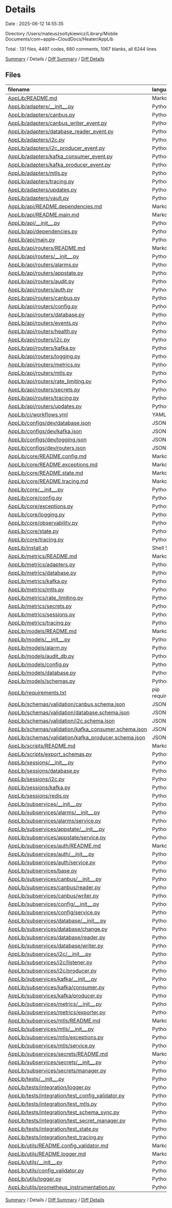 # Details

Date : 2025-06-12 14:55:35

Directory /Users/mateuszsoltykiewicz/Library/Mobile Documents/com~apple~CloudDocs/Heater/AppLib

Total : 131 files,  4497 codes, 680 comments, 1067 blanks, all 6244 lines

[Summary](results.md) / Details / [Diff Summary](diff.md) / [Diff Details](diff-details.md)

## Files
| filename | language | code | comment | blank | total |
| :--- | :--- | ---: | ---: | ---: | ---: |
| [AppLib/README.md](/AppLib/README.md) | Markdown | 111 | 0 | 43 | 154 |
| [AppLib/adapters/\_\_init\_\_.py](/AppLib/adapters/__init__.py) | Python | 0 | 0 | 1 | 1 |
| [AppLib/adapters/canbus.py](/AppLib/adapters/canbus.py) | Python | 46 | 2 | 5 | 53 |
| [AppLib/adapters/canbus\_writer\_event.py](/AppLib/adapters/canbus_writer_event.py) | Python | 0 | 0 | 1 | 1 |
| [AppLib/adapters/database\_reader\_event.py](/AppLib/adapters/database_reader_event.py) | Python | 0 | 0 | 1 | 1 |
| [AppLib/adapters/i2c.py](/AppLib/adapters/i2c.py) | Python | 56 | 8 | 8 | 72 |
| [AppLib/adapters/i2c\_producer\_event.py](/AppLib/adapters/i2c_producer_event.py) | Python | 0 | 0 | 1 | 1 |
| [AppLib/adapters/kafka\_consumer\_event.py](/AppLib/adapters/kafka_consumer_event.py) | Python | 0 | 0 | 1 | 1 |
| [AppLib/adapters/kafka\_producer\_event.py](/AppLib/adapters/kafka_producer_event.py) | Python | 0 | 0 | 1 | 1 |
| [AppLib/adapters/mtls.py](/AppLib/adapters/mtls.py) | Python | 0 | 0 | 1 | 1 |
| [AppLib/adapters/tracing.py](/AppLib/adapters/tracing.py) | Python | 24 | 2 | 4 | 30 |
| [AppLib/adapters/updates.py](/AppLib/adapters/updates.py) | Python | 85 | 14 | 16 | 115 |
| [AppLib/adapters/vault.py](/AppLib/adapters/vault.py) | Python | 23 | 1 | 6 | 30 |
| [AppLib/api/README.dependencies.md](/AppLib/api/README.dependencies.md) | Markdown | 46 | 0 | 30 | 76 |
| [AppLib/api/README.main.md](/AppLib/api/README.main.md) | Markdown | 81 | 0 | 36 | 117 |
| [AppLib/api/\_\_init\_\_.py](/AppLib/api/__init__.py) | Python | 0 | 0 | 1 | 1 |
| [AppLib/api/dependencies.py](/AppLib/api/dependencies.py) | Python | 89 | 42 | 20 | 151 |
| [AppLib/api/main.py](/AppLib/api/main.py) | Python | 140 | 38 | 27 | 205 |
| [AppLib/api/routers/README.md](/AppLib/api/routers/README.md) | Markdown | 272 | 0 | 108 | 380 |
| [AppLib/api/routers/\_\_init\_\_.py](/AppLib/api/routers/__init__.py) | Python | 0 | 0 | 1 | 1 |
| [AppLib/api/routers/alarms.py](/AppLib/api/routers/alarms.py) | Python | 49 | 19 | 7 | 75 |
| [AppLib/api/routers/appstate.py](/AppLib/api/routers/appstate.py) | Python | 49 | 15 | 7 | 71 |
| [AppLib/api/routers/audit.py](/AppLib/api/routers/audit.py) | Python | 97 | 16 | 7 | 120 |
| [AppLib/api/routers/auth.py](/AppLib/api/routers/auth.py) | Python | 0 | 0 | 1 | 1 |
| [AppLib/api/routers/canbus.py](/AppLib/api/routers/canbus.py) | Python | 76 | 10 | 6 | 92 |
| [AppLib/api/routers/config.py](/AppLib/api/routers/config.py) | Python | 42 | 19 | 7 | 68 |
| [AppLib/api/routers/database.py](/AppLib/api/routers/database.py) | Python | 107 | 7 | 8 | 122 |
| [AppLib/api/routers/events.py](/AppLib/api/routers/events.py) | Python | 125 | 28 | 11 | 164 |
| [AppLib/api/routers/health.py](/AppLib/api/routers/health.py) | Python | 82 | 13 | 16 | 111 |
| [AppLib/api/routers/i2c.py](/AppLib/api/routers/i2c.py) | Python | 126 | 2 | 9 | 137 |
| [AppLib/api/routers/kafka.py](/AppLib/api/routers/kafka.py) | Python | 164 | 19 | 8 | 191 |
| [AppLib/api/routers/logging.py](/AppLib/api/routers/logging.py) | Python | 53 | 0 | 4 | 57 |
| [AppLib/api/routers/metrics.py](/AppLib/api/routers/metrics.py) | Python | 24 | 12 | 5 | 41 |
| [AppLib/api/routers/mtls.py](/AppLib/api/routers/mtls.py) | Python | 26 | 6 | 6 | 38 |
| [AppLib/api/routers/rate\_limiting.py](/AppLib/api/routers/rate_limiting.py) | Python | 104 | 8 | 11 | 123 |
| [AppLib/api/routers/secrets.py](/AppLib/api/routers/secrets.py) | Python | 112 | 0 | 7 | 119 |
| [AppLib/api/routers/tracing.py](/AppLib/api/routers/tracing.py) | Python | 59 | 1 | 5 | 65 |
| [AppLib/api/routers/updates.py](/AppLib/api/routers/updates.py) | Python | 51 | 1 | 5 | 57 |
| [AppLib/ci/workflows.yml](/AppLib/ci/workflows.yml) | YAML | 23 | 0 | 3 | 26 |
| [AppLib/configs/dev/database.json](/AppLib/configs/dev/database.json) | JSON | 0 | 0 | 1 | 1 |
| [AppLib/configs/dev/kafka.json](/AppLib/configs/dev/kafka.json) | JSON | 0 | 0 | 1 | 1 |
| [AppLib/configs/dev/logging.json](/AppLib/configs/dev/logging.json) | JSON | 29 | 0 | 1 | 30 |
| [AppLib/configs/dev/routers.json](/AppLib/configs/dev/routers.json) | JSON | 22 | 0 | 1 | 23 |
| [AppLib/core/README.config.md](/AppLib/core/README.config.md) | Markdown | 32 | 0 | 24 | 56 |
| [AppLib/core/README.exceptions.md](/AppLib/core/README.exceptions.md) | Markdown | 13 | 0 | 6 | 19 |
| [AppLib/core/README.state.md](/AppLib/core/README.state.md) | Markdown | 92 | 0 | 42 | 134 |
| [AppLib/core/README.tracing.md](/AppLib/core/README.tracing.md) | Markdown | 22 | 0 | 11 | 33 |
| [AppLib/core/\_\_init\_\_.py](/AppLib/core/__init__.py) | Python | 0 | 0 | 1 | 1 |
| [AppLib/core/config.py](/AppLib/core/config.py) | Python | 78 | 22 | 15 | 115 |
| [AppLib/core/exceptions.py](/AppLib/core/exceptions.py) | Python | 42 | 27 | 19 | 88 |
| [AppLib/core/logging.py](/AppLib/core/logging.py) | Python | 49 | 0 | 2 | 51 |
| [AppLib/core/observability.py](/AppLib/core/observability.py) | Python | 43 | 9 | 11 | 63 |
| [AppLib/core/state.py](/AppLib/core/state.py) | Python | 120 | 13 | 31 | 164 |
| [AppLib/core/tracing.py](/AppLib/core/tracing.py) | Python | 56 | 35 | 11 | 102 |
| [AppLib/install.sh](/AppLib/install.sh) | Shell Script | 0 | 0 | 1 | 1 |
| [AppLib/metrics/README.md](/AppLib/metrics/README.md) | Markdown | 22 | 0 | 9 | 31 |
| [AppLib/metrics/adapters.py](/AppLib/metrics/adapters.py) | Python | 13 | 2 | 3 | 18 |
| [AppLib/metrics/database.py](/AppLib/metrics/database.py) | Python | 7 | 0 | 2 | 9 |
| [AppLib/metrics/kafka.py](/AppLib/metrics/kafka.py) | Python | 10 | 0 | 2 | 12 |
| [AppLib/metrics/mtls.py](/AppLib/metrics/mtls.py) | Python | 6 | 0 | 1 | 7 |
| [AppLib/metrics/rate\_limiting.py](/AppLib/metrics/rate_limiting.py) | Python | 11 | 2 | 3 | 16 |
| [AppLib/metrics/secrets.py](/AppLib/metrics/secrets.py) | Python | 26 | 0 | 2 | 28 |
| [AppLib/metrics/sessions.py](/AppLib/metrics/sessions.py) | Python | 28 | 3 | 5 | 36 |
| [AppLib/metrics/tracing.py](/AppLib/metrics/tracing.py) | Python | 31 | 2 | 5 | 38 |
| [AppLib/models/README.md](/AppLib/models/README.md) | Markdown | 15 | 0 | 7 | 22 |
| [AppLib/models/\_\_init\_\_.py](/AppLib/models/__init__.py) | Python | 0 | 0 | 1 | 1 |
| [AppLib/models/alarm.py](/AppLib/models/alarm.py) | Python | 24 | 8 | 5 | 37 |
| [AppLib/models/audit\_db.py](/AppLib/models/audit_db.py) | Python | 12 | 0 | 3 | 15 |
| [AppLib/models/config.py](/AppLib/models/config.py) | Python | 88 | 8 | 12 | 108 |
| [AppLib/models/database.py](/AppLib/models/database.py) | Python | 7 | 0 | 2 | 9 |
| [AppLib/models/schemas.py](/AppLib/models/schemas.py) | Python | 223 | 26 | 73 | 322 |
| [AppLib/requirements.txt](/AppLib/requirements.txt) | pip requirements | 0 | 0 | 1 | 1 |
| [AppLib/schemas/validation/canbus.schema.json](/AppLib/schemas/validation/canbus.schema.json) | JSON | 0 | 0 | 1 | 1 |
| [AppLib/schemas/validation/database.schema.json](/AppLib/schemas/validation/database.schema.json) | JSON | 12 | 0 | 1 | 13 |
| [AppLib/schemas/validation/i2c.schema.json](/AppLib/schemas/validation/i2c.schema.json) | JSON | 0 | 0 | 1 | 1 |
| [AppLib/schemas/validation/kafka\_consumer.schema.json](/AppLib/schemas/validation/kafka_consumer.schema.json) | JSON | 0 | 0 | 1 | 1 |
| [AppLib/schemas/validation/kafka\_producer.schema.json](/AppLib/schemas/validation/kafka_producer.schema.json) | JSON | 0 | 0 | 1 | 1 |
| [AppLib/scripts/README.md](/AppLib/scripts/README.md) | Markdown | 40 | 0 | 25 | 65 |
| [AppLib/scripts/export\_schemas.py](/AppLib/scripts/export_schemas.py) | Python | 36 | 17 | 7 | 60 |
| [AppLib/sessions/\_\_init\_\_.py](/AppLib/sessions/__init__.py) | Python | 0 | 0 | 1 | 1 |
| [AppLib/sessions/database.py](/AppLib/sessions/database.py) | Python | 17 | 0 | 4 | 21 |
| [AppLib/sessions/i2c.py](/AppLib/sessions/i2c.py) | Python | 10 | 1 | 2 | 13 |
| [AppLib/sessions/kafka.py](/AppLib/sessions/kafka.py) | Python | 29 | 1 | 5 | 35 |
| [AppLib/sessions/redis.py](/AppLib/sessions/redis.py) | Python | 9 | 0 | 3 | 12 |
| [AppLib/subservices/\_\_init\_\_.py](/AppLib/subservices/__init__.py) | Python | 0 | 0 | 1 | 1 |
| [AppLib/subservices/alarms/\_\_init\_\_.py](/AppLib/subservices/alarms/__init__.py) | Python | 0 | 0 | 1 | 1 |
| [AppLib/subservices/alarms/service.py](/AppLib/subservices/alarms/service.py) | Python | 0 | 0 | 1 | 1 |
| [AppLib/subservices/appstate/\_\_init\_\_.py](/AppLib/subservices/appstate/__init__.py) | Python | 0 | 0 | 1 | 1 |
| [AppLib/subservices/appstate/service.py](/AppLib/subservices/appstate/service.py) | Python | 21 | 7 | 8 | 36 |
| [AppLib/subservices/auth/README.md](/AppLib/subservices/auth/README.md) | Markdown | 34 | 0 | 21 | 55 |
| [AppLib/subservices/auth/\_\_init\_\_.py](/AppLib/subservices/auth/__init__.py) | Python | 43 | 4 | 7 | 54 |
| [AppLib/subservices/auth/service.py](/AppLib/subservices/auth/service.py) | Python | 42 | 12 | 7 | 61 |
| [AppLib/subservices/base.py](/AppLib/subservices/base.py) | Python | 49 | 10 | 12 | 71 |
| [AppLib/subservices/canbus/\_\_init\_\_.py](/AppLib/subservices/canbus/__init__.py) | Python | 0 | 0 | 1 | 1 |
| [AppLib/subservices/canbus/reader.py](/AppLib/subservices/canbus/reader.py) | Python | 0 | 0 | 1 | 1 |
| [AppLib/subservices/canbus/writer.py](/AppLib/subservices/canbus/writer.py) | Python | 0 | 0 | 1 | 1 |
| [AppLib/subservices/config/\_\_init\_\_.py](/AppLib/subservices/config/__init__.py) | Python | 0 | 0 | 1 | 1 |
| [AppLib/subservices/config/service.py](/AppLib/subservices/config/service.py) | Python | 66 | 49 | 10 | 125 |
| [AppLib/subservices/database/\_\_init\_\_.py](/AppLib/subservices/database/__init__.py) | Python | 0 | 0 | 1 | 1 |
| [AppLib/subservices/database/change.py](/AppLib/subservices/database/change.py) | Python | 0 | 0 | 1 | 1 |
| [AppLib/subservices/database/reader.py](/AppLib/subservices/database/reader.py) | Python | 0 | 0 | 1 | 1 |
| [AppLib/subservices/database/writer.py](/AppLib/subservices/database/writer.py) | Python | 0 | 0 | 1 | 1 |
| [AppLib/subservices/i2c/\_\_init\_\_.py](/AppLib/subservices/i2c/__init__.py) | Python | 0 | 0 | 1 | 1 |
| [AppLib/subservices/i2c/listener.py](/AppLib/subservices/i2c/listener.py) | Python | 0 | 0 | 1 | 1 |
| [AppLib/subservices/i2c/producer.py](/AppLib/subservices/i2c/producer.py) | Python | 0 | 0 | 1 | 1 |
| [AppLib/subservices/kafka/\_\_init\_\_.py](/AppLib/subservices/kafka/__init__.py) | Python | 0 | 0 | 1 | 1 |
| [AppLib/subservices/kafka/consumer.py](/AppLib/subservices/kafka/consumer.py) | Python | 0 | 0 | 1 | 1 |
| [AppLib/subservices/kafka/producer.py](/AppLib/subservices/kafka/producer.py) | Python | 0 | 0 | 1 | 1 |
| [AppLib/subservices/metrics/\_\_init\_\_.py](/AppLib/subservices/metrics/__init__.py) | Python | 0 | 0 | 1 | 1 |
| [AppLib/subservices/metrics/exporter.py](/AppLib/subservices/metrics/exporter.py) | Python | 0 | 0 | 1 | 1 |
| [AppLib/subservices/mtls/README.md](/AppLib/subservices/mtls/README.md) | Markdown | 25 | 0 | 10 | 35 |
| [AppLib/subservices/mtls/\_\_init\_\_.py](/AppLib/subservices/mtls/__init__.py) | Python | 0 | 0 | 1 | 1 |
| [AppLib/subservices/mtls/exceptions.py](/AppLib/subservices/mtls/exceptions.py) | Python | 2 | 1 | 1 | 4 |
| [AppLib/subservices/mtls/service.py](/AppLib/subservices/mtls/service.py) | Python | 27 | 24 | 7 | 58 |
| [AppLib/subservices/secrets/README.md](/AppLib/subservices/secrets/README.md) | Markdown | 63 | 0 | 31 | 94 |
| [AppLib/subservices/secrets/\_\_init\_\_.py](/AppLib/subservices/secrets/__init__.py) | Python | 0 | 0 | 1 | 1 |
| [AppLib/subservices/secrets/manager.py](/AppLib/subservices/secrets/manager.py) | Python | 153 | 37 | 20 | 210 |
| [AppLib/tests/\_\_init\_\_.py](/AppLib/tests/__init__.py) | Python | 0 | 0 | 1 | 1 |
| [AppLib/tests/integration/logger.py](/AppLib/tests/integration/logger.py) | Python | 85 | 20 | 20 | 125 |
| [AppLib/tests/integration/test\_config\_validator.py](/AppLib/tests/integration/test_config_validator.py) | Python | 28 | 0 | 2 | 30 |
| [AppLib/tests/integration/test\_mtls.py](/AppLib/tests/integration/test_mtls.py) | Python | 9 | 0 | 3 | 12 |
| [AppLib/tests/integration/test\_schema\_sync.py](/AppLib/tests/integration/test_schema_sync.py) | Python | 7 | 0 | 2 | 9 |
| [AppLib/tests/integration/test\_secret\_manager.py](/AppLib/tests/integration/test_secret_manager.py) | Python | 66 | 2 | 10 | 78 |
| [AppLib/tests/integration/test\_state.py](/AppLib/tests/integration/test_state.py) | Python | 18 | 1 | 4 | 23 |
| [AppLib/tests/integration/test\_tracing.py](/AppLib/tests/integration/test_tracing.py) | Python | 7 | 0 | 2 | 9 |
| [AppLib/utils/README.config\_validator.md](/AppLib/utils/README.config_validator.md) | Markdown | 27 | 0 | 16 | 43 |
| [AppLib/utils/README.logger.md](/AppLib/utils/README.logger.md) | Markdown | 46 | 0 | 19 | 65 |
| [AppLib/utils/\_\_init\_\_.py](/AppLib/utils/__init__.py) | Python | 0 | 0 | 1 | 1 |
| [AppLib/utils/config\_validator.py](/AppLib/utils/config_validator.py) | Python | 20 | 36 | 9 | 65 |
| [AppLib/utils/logger.py](/AppLib/utils/logger.py) | Python | 43 | 18 | 10 | 71 |
| [AppLib/utils/prometheus\_instrumentation.py](/AppLib/utils/prometheus_instrumentation.py) | Python | 0 | 0 | 1 | 1 |

[Summary](results.md) / Details / [Diff Summary](diff.md) / [Diff Details](diff-details.md)